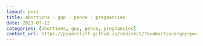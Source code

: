 ```yaml
---
layout: post
title: abortions · gop · pence · pregnancies
date: 2023-07-12
categories: [abortions, gop, pence, pregnancies]
content_url: https://papercliff.github.io/redirect/?q=abortions+gop+pence+pregnancies&tbs=cdr:1,cd_min:7/11/2023,cd_max:7/13/2023
---
```

